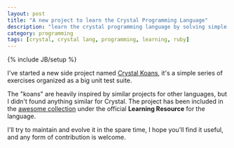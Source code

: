 ```yaml
---
layout: post
title: "A new project to learn the Crystal Programming Language"
description: "learn the crystal programming language by solving simple exercises"
category: programming
tags: [crystal, crystal lang, programming, learning, ruby]
---
```

{% include JB/setup %}

I've started a new side project named [Crystal Koans](https://github.com/ilmanzo/crystal-koans), it's a simple series of
exercises organized as a big unit test suite.

The "koans" are heavily inspired by similar projects for other languages, but I didn't
found anything similar for Crystal. The project has been included in the [awesome collection](https://github.com/veelenga/awesome-crystal) under the official **Learning Resource** for the language.

I'll try to maintain and evolve it in the spare time, I hope you'll find it useful, and any form of contribution is welcome.


